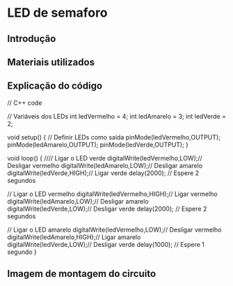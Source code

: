 # LED de semaforo

## Introdução

## Materiais utilizados

## Explicação do código

// C++ code

// Variáveis dos LEDs
int ledVermelho = 4;
int ledAmarelo = 3;
int ledVerde = 2;

void setup() 
{ // Definir LEDs como saída
  pinMode(ledVermelho,OUTPUT);
  pinMode(ledAmarelo,OUTPUT);
  pinMode(ledVerde,OUTPUT);
}

void loop()
{
  //// Ligar o LED verde
  digitalWrite(ledVermelho,LOW);// Desligar vermelho
  digitalWrite(ledAmarelo,LOW);// Desligar amarelo
  digitalWrite(ledVerde,HIGH);// Ligar verde
  delay(2000); // Espere 2 segundos 
  
  // Ligar o LED vermelho
  digitalWrite(ledVermelho,HIGH);// Ligar vermelho
  digitalWrite(ledAmarelo,LOW);// Desligar amarelo
  digitalWrite(ledVerde,LOW);// Desligar verde
  delay(2000); // Espere 2 segundos 
  
   // Ligar o LED amarelo
  digitalWrite(ledVermelho,LOW);// Desligar vermelho
  digitalWrite(ledAmarelo,HIGH);// Ligar amarelo
  digitalWrite(ledVerde,LOW);// Desligar verde
  delay(1000); // Espere 1 segundo
}

## Imagem de montagem do circuito
